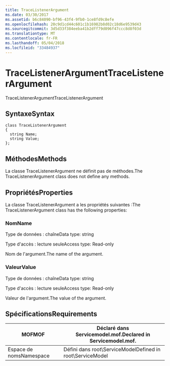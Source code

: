 ```yaml
---
title: TraceListenerArgument
ms.date: 03/30/2017
ms.assetid: b6c84090-bf96-43f4-9fb0-1ce8fd9c8efe
ms.openlocfilehash: 20c9d1cd44c601c1b16982b8d02c18d6e9539d43
ms.sourcegitcommit: 3d5d33f384eeba41b2dff79d096f47ccc8d8f03d
ms.translationtype: MT
ms.contentlocale: fr-FR
ms.lasthandoff: 05/04/2018
ms.locfileid: "33484937"
---
```

# <a name="tracelistenerargument"></a><span data-ttu-id="6457a-102">TraceListenerArgument</span><span class="sxs-lookup"><span data-stu-id="6457a-102">TraceListenerArgument</span></span>
<span data-ttu-id="6457a-103">TraceListenerArgument</span><span class="sxs-lookup"><span data-stu-id="6457a-103">TraceListenerArgument</span></span>  
  
## <a name="syntax"></a><span data-ttu-id="6457a-104">Syntaxe</span><span class="sxs-lookup"><span data-stu-id="6457a-104">Syntax</span></span>  
  
```  
class TraceListenerArgument  
{  
  string Name;  
  string Value;  
};  
```  
  
## <a name="methods"></a><span data-ttu-id="6457a-105">Méthodes</span><span class="sxs-lookup"><span data-stu-id="6457a-105">Methods</span></span>  
 <span data-ttu-id="6457a-106">La classe TraceListenerArgument ne définit pas de méthodes.</span><span class="sxs-lookup"><span data-stu-id="6457a-106">The TraceListenerArgument class does not define any methods.</span></span>  
  
## <a name="properties"></a><span data-ttu-id="6457a-107">Propriétés</span><span class="sxs-lookup"><span data-stu-id="6457a-107">Properties</span></span>  
 <span data-ttu-id="6457a-108">La classe TraceListenerArgument a les propriétés suivantes :</span><span class="sxs-lookup"><span data-stu-id="6457a-108">The TraceListenerArgument class has the following properties:</span></span>  
  
### <a name="name"></a><span data-ttu-id="6457a-109">Nom</span><span class="sxs-lookup"><span data-stu-id="6457a-109">Name</span></span>  
 <span data-ttu-id="6457a-110">Type de données : chaîne</span><span class="sxs-lookup"><span data-stu-id="6457a-110">Data type: string</span></span>  
  
 <span data-ttu-id="6457a-111">Type d'accès : lecture seule</span><span class="sxs-lookup"><span data-stu-id="6457a-111">Access type: Read-only</span></span>  
  
 <span data-ttu-id="6457a-112">Nom de l'argument.</span><span class="sxs-lookup"><span data-stu-id="6457a-112">The name of the argument.</span></span>  
  
### <a name="value"></a><span data-ttu-id="6457a-113">Valeur</span><span class="sxs-lookup"><span data-stu-id="6457a-113">Value</span></span>  
 <span data-ttu-id="6457a-114">Type de données : chaîne</span><span class="sxs-lookup"><span data-stu-id="6457a-114">Data type: string</span></span>  
  
 <span data-ttu-id="6457a-115">Type d'accès : lecture seule</span><span class="sxs-lookup"><span data-stu-id="6457a-115">Access type: Read-only</span></span>  
  
 <span data-ttu-id="6457a-116">Valeur de l'argument.</span><span class="sxs-lookup"><span data-stu-id="6457a-116">The value of the argument.</span></span>  
  
## <a name="requirements"></a><span data-ttu-id="6457a-117">Spécifications</span><span class="sxs-lookup"><span data-stu-id="6457a-117">Requirements</span></span>  
  
|<span data-ttu-id="6457a-118">MOF</span><span class="sxs-lookup"><span data-stu-id="6457a-118">MOF</span></span>|<span data-ttu-id="6457a-119">Déclaré dans Servicemodel.mof.</span><span class="sxs-lookup"><span data-stu-id="6457a-119">Declared in Servicemodel.mof.</span></span>|  
|---------|-----------------------------------|  
|<span data-ttu-id="6457a-120">Espace de noms</span><span class="sxs-lookup"><span data-stu-id="6457a-120">Namespace</span></span>|<span data-ttu-id="6457a-121">Défini dans root\ServiceModel</span><span class="sxs-lookup"><span data-stu-id="6457a-121">Defined in root\ServiceModel</span></span>|
